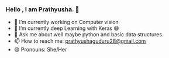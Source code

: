 ### Hello , I am Prathyusha. 👋

- 🔭 I’m currently working on Computer vision 
- 🌱 I’m currently deep Learning with Keras 😅
- 💬 Ask me about well maybe python and basic data structures.
- 📫 How to reach me: prathyushaguduru28@gmail.com
- 😄 Pronouns: She/Her


<!--
**Prathyusha-Guduru/Prathyusha-Guduru** is a ✨ _special_ ✨ repository because its `README.md` (this file) appears on your GitHub profile.


- 🔭 I’m currently working on Computer vision 
- 🌱 I’m currently learning Deep Learning using Keras
- 💬 Ask me about well maybe python
- 📫 How to reach me: prathyushaguduru28@gmail.com
- 😄 Pronouns: She/Her
